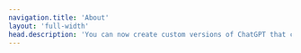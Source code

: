 ```yaml
---
navigation.title: 'About'
layout: 'full-width'
head.description: 'You can now create custom versions of ChatGPT that combine instructions, extra knowledge, and any combination of skills.'
---
```


